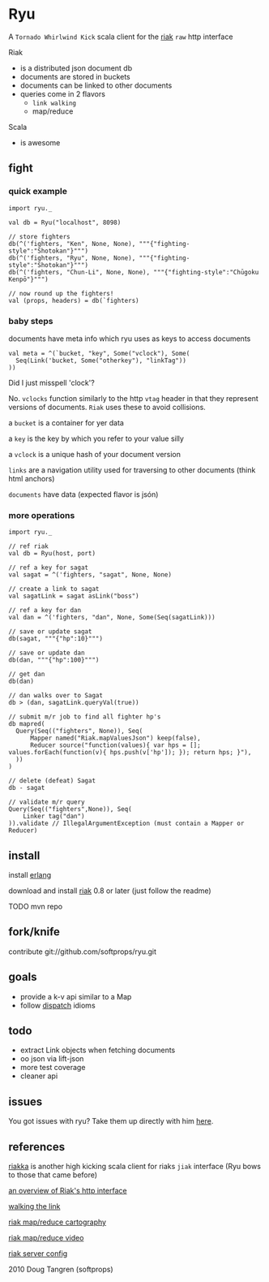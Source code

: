 # Ryu

A `Tornado Whirlwind Kick` scala client for the [riak](http://riak.basho.com/) `raw` http interface

Riak

* is a distributed json document db
* documents are stored in buckets
* documents can be linked to other documents
* queries come in 2 flavors
  * `link walking`
  * map/reduce

Scala

* is awesome

## fight

### quick example

    import ryu._
    
    val db = Ryu("localhost", 8098)
    
    // store fighters
    db(^('fighters, "Ken", None, None), """{"fighting-style":"Shotokan"}""")
    db(^('fighters, "Ryu", None, None), """{"fighting-style":"Shotokan"}""")
    db(^('fighters, "Chun-Li", None, None), """{"fighting-style":"Chūgoku Kenpō"}""")
    
    // now round up the fighters!
    val (props, headers) = db(`fighters)
    
### baby steps

documents have meta info which ryu uses as keys to access documents

    val meta = ^(`bucket, "key", Some("vclock"), Some(
      Seq(Link('bucket, Some("otherkey"), "linkTag"))
    ))

Did I just misspell 'clock'?

No. `vclocks` function similarly to the http `vtag` header in that they represent versions of documents. `Riak` uses these to avoid collisions.

a `bucket` is a container for yer data

a `key` is the key by which you refer to your value silly

a `vclock` is a unique hash of your document version

`links` are a navigation utility used for traversing to other documents (think html anchors)

`documents` have data (expected flavor is jsón)

### more operations

    import ryu._
    
    // ref riak
    val db = Ryu(host, port)
    
    // ref a key for sagat
    val sagat = ^('fighters, "sagat", None, None)
    
    // create a link to sagat 
    val sagatLink = sagat asLink("boss")
    
    // ref a key for dan
    val dan = ^('fighters, "dan", None, Some(Seq(sagatLink)))
    
    // save or update sagat
    db(sagat, """{"hp":10}""")
    
    // save or update dan
    db(dan, """{"hp":100}""")
    
    // get dan
    db(dan)
    
    // dan walks over to Sagat
    db > (dan, sagatLink.queryVal(true))
  
    // submit m/r job to find all fighter hp's
    db mapred(
      Query(Seq(("fighters", None)), Seq(
          Mapper named("Riak.mapValuesJson") keep(false),
          Reducer source("function(values){ var hps = []; values.forEach(function(v){ hps.push(v['hp']); }); return hps; }"),
      ))
    )
    
    // delete (defeat) Sagat
    db - sagat
    
    // validate m/r query
    Query(Seq(("fighters",None)), Seq(
        Linker tag("dan")
    )).validate // IllegalArgumentException (must contain a Mapper or Reducer)

## install

install [erlang](http://gist.github.com/302327)

download and install [riak](http://bitbucket.org/basho/riak/get/riak-0.8.tar.gz) 0.8 or later (just follow the readme)

TODO mvn repo

## fork/knife

contribute git://github.com/softprops/ryu.git

## goals

* provide a k-v api similar to a Map
* follow [dispatch](http://github.com/softprops/Databinder-Dispatch) idioms

## todo

* extract Link objects when fetching documents
* oo json via lift-json
* more test coverage
* cleaner api

## issues

You got issues with ryu? Take them up directly with him [here](http://github.com/softprops/ryu/issues).

## references

[riakka](http://github.com/timperrett/riakka) is another high kicking scala client for riaks `jiak` interface (Ryu bows to those that came before)
 
[an overview of Riak's http interface](http://riak.basho.com/programming.html) 

[walking the link](http://blog.basho.com/2010/02/24/link-walking-by-example/)

[riak map/reduce cartography](http://blog.basho.com/2010/02/03/the-release-riak-0.8-and-javascript-map/reduce/)

[riak map/reduce video](http://vimeo.com/9188550)

[riak server config](http://riak.basho.com/basic-setup.html)
 
2010 Doug Tangren (softprops)